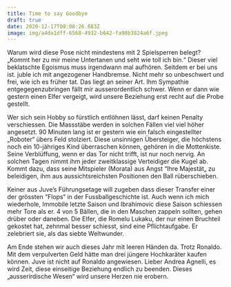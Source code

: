 ```yaml
---
title: Time to say Goodbye
draft: true
date: 2020-12-17T08:08:26.683Z
image: img/a4da1dff-6568-4932-b642-fa98b3824a6f.jpeg
---
```

Warum wird diese Pose nicht mindestens mit 2 Spielsperren belegt? „Kommt her zu mir meine Untertanen und seht wie toll ich bin.“ Dieser viel beklatschte Egoismus muss irgendwann mal aufhören. Seitdem er bei uns ist. juble ich mit angezogener Handbremse. Nicht mehr so unbeschwert und frei, wie ich es früher tat. Das liegt an seiner Art. Ihm Sympathie entgegegenzubringen fällt mir ausserordentlich schwer. Wenn er dann wie gestern einen Elfer vergeigt, wird unsere Beziehung erst recht auf die Probe gestellt.

Wer sich sein Hobby so fürstlich entlöhnen lässt, darf keinen Penalty verschiessen. Die Massstäbe werden in solchen Fällen viel viel höher angesetzt. 90 Minuten lang ist er gestern wie ein falsch eingestellter „Roboter“ übers Feld stolziert. Diese unsinnigen Übersteiger, die höchstens noch ein 10-jähriges Kind überraschen können, gehören in die Mottenkiste. Seine Verblüffung, wenn er das Tor nicht trifft, ist nur noch nervig. An solchen Tagen nimmt ihm jeder zweitklassige Verteidiger die Kugel ab. Kommt dazu, dass seine Mitspieler (Morata) aus Angst “Ihre Majestät„ zu beleidigen, ihm aus aussichtsreichsten Positionen den Ball rüberschieben.

Keiner aus Juve’s Führungsetage will zugeben dass dieser Transfer einer der grössten “Flops“ in der Fussballgeschichte ist. Auch wenn ich mich wiederhole, Immobile letzte Saison und Ibrahimovic diese Saison schiessen mehr Tore als er. 4 von 5 Bällen, die in den Maschen zappeln sollten, gehen drüber oder daneben. Die Elfer, die Romelu Lukaku, der nur einen Bruchteil gekostet hat, zehnmal besser schiesst, sind eine Pflichtaufgabe. Er zelebriert sie, als das siebte Weltwunder. 

Am Ende stehen wir auch dieses Jahr mit leeren Händen da. Trotz Ronaldo. Mit dem verpulverten Geld hätte man drei jüngere Hochkaräter kaufen können.  Juve ist nicht auf Ronaldo angewiesen. Lieber Andrea Agnelli, es wird Zeit, diese einseitige Beziehung endlich zu beenden. Dieses „ausserirdische Wesen“ wird unsere Herzen nie erobern.